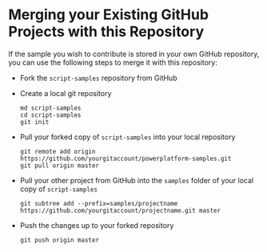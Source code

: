 # Merging your Existing GitHub Projects with this Repository

If the sample you wish to contribute is stored in your own GitHub repository, you can use the following steps to merge it with this repository:

* Fork the `script-samples` repository from GitHub
* Create a local git repository

    ```shell
    md script-samples
    cd script-samples
    git init
    ```

* Pull your forked copy of `script-samples` into your local repository

    ```shell
    git remote add origin https://github.com/yourgitaccount/powerplatform-samples.git
    git pull origin master
    ```

* Pull your other project from GitHub into the `samples` folder of your local copy of `script-samples`

    ```shell
    git subtree add --prefix=samples/projectname https://github.com/yourgitaccount/projectname.git master
    ```

* Push the changes up to your forked repository

    ```shell
    git push origin master
    ```